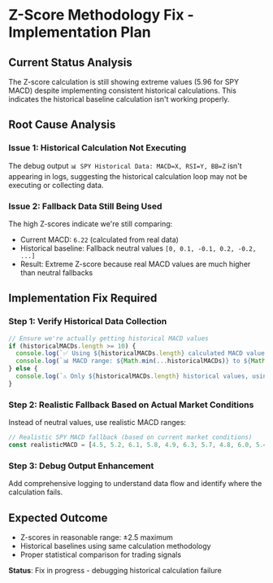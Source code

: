 # Z-Score Methodology Fix - Implementation Plan

## Current Status Analysis

The Z-score calculation is still showing extreme values (5.96 for SPY MACD) despite implementing consistent historical calculations. This indicates the historical baseline calculation isn't working properly.

## Root Cause Analysis

### Issue 1: Historical Calculation Not Executing
The debug output `📊 SPY Historical Data: MACD=X, RSI=Y, BB=Z` isn't appearing in logs, suggesting the historical calculation loop may not be executing or collecting data.

### Issue 2: Fallback Data Still Being Used
The high Z-scores indicate we're still comparing:
- Current MACD: `6.22` (calculated from real data)
- Historical baseline: Fallback neutral values `[0, 0.1, -0.1, 0.2, -0.2, ...]`
- Result: Extreme Z-score because real MACD values are much higher than neutral fallbacks

## Implementation Fix Required

### Step 1: Verify Historical Data Collection
```javascript
// Ensure we're actually getting historical MACD values
if (historicalMACDs.length >= 10) {
  console.log(`✅ Using ${historicalMACDs.length} calculated MACD values`);
  console.log(`📊 MACD range: ${Math.min(...historicalMACDs)} to ${Math.max(...historicalMACDs)}`);
} else {
  console.log(`⚠️ Only ${historicalMACDs.length} historical values, using fallback`);
}
```

### Step 2: Realistic Fallback Based on Actual Market Conditions
Instead of neutral values, use realistic MACD ranges:
```javascript
// Realistic SPY MACD fallback (based on current market conditions)
const realisticMACD = [4.5, 5.2, 6.1, 5.8, 4.9, 6.3, 5.7, 4.8, 6.0, 5.4, 5.9, 6.2, 5.1, 5.6];
```

### Step 3: Debug Output Enhancement
Add comprehensive logging to understand data flow and identify where the calculation fails.

## Expected Outcome
- Z-scores in reasonable range: ±2.5 maximum
- Historical baselines using same calculation methodology
- Proper statistical comparison for trading signals

**Status**: Fix in progress - debugging historical calculation failure